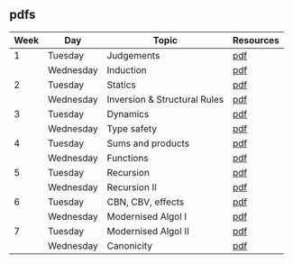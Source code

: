 ## pdfs

| Week | Day      | Topic                     | Resources                        |
| ---- | -------- | -------------------       | -------------------------------- |
| 1    | Tuesday   | Judgements                | [pdf](pdfs/lecture01.pdf)    |
|      | Wednesday  | Induction                 | [pdf](pdfs/lecture02.pdf)    |
| 2    | Tuesday   | Statics                   | [pdf](pdfs/lecture03.pdf) |
|      | Wednesday  | Inversion & Structural Rules | [pdf](pdfs/lecture04.pdf) | 
| 3    | Tuesday   | Dynamics                  | [pdf](pdfs/lecture05.pdf) |
|      | Wednesday  | Type safety               | [pdf](pdfs/lecture06.pdf) |
| 4    | Tuesday   | Sums and products         | [pdf](pdfs/lecture07.pdf) |
|      | Wednesday  | Functions                 | [pdf](pdfs/lecture08.pdf) |
| 5    | Tuesday   | Recursion                 | [pdf](pdfs/lecture09.pdf) |
|      | Wednesday  | Recursion II              | [pdf](pdfs/lecture10.pdf) |
| 6    | Tuesday   | CBN, CBV, effects         | [pdf](pdfs/lecture11.pdf) |
|      | Wednesday  | Modernised Algol I        | [pdf](pdfs/lecture12.pdf) |
| 7    | Tuesday   | Modernised Algol II       | [pdf](pdfs/lecture13.pdf) |
|      | Wednesday  | Canonicity                | [pdf](pdfs/lecture14.pdf) |
